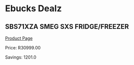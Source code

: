 
# Ebucks Dealz
## SBS71XZA SMEG SXS FRIDGE/FREEZER
[Product Page](https://www.ebucks.com/web/shop/productSelected.do?prodId=1183688554&catId=1196429345)

Price: R30999.00

Savings: 1201.0


	